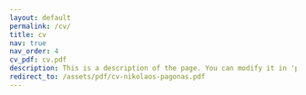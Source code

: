 ```yaml
---
layout: default
permalink: /cv/
title: cv
nav: true
nav_order: 4
cv_pdf: cv.pdf
description: This is a description of the page. You can modify it in 'pages/_cv.md'. You can also change or remove the top pdf download button.
redirect_to: /assets/pdf/cv-nikolaos-pagonas.pdf
---
```

